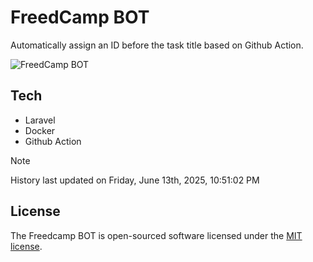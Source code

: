 # FreedCamp BOT

Automatically assign an ID before the task title based on Github Action.

![FreedCamp BOT](https://repository-images.githubusercontent.com/737932867/7d34798b-2680-471c-b089-a78a718d3d6a)

## Tech

- Laravel
- Docker
- Github Action

> [!NOTE]  
> History last updated on Friday, June 13th, 2025, 10:51:02 PM

## License

The Freedcamp BOT is open-sourced software licensed under the [MIT license](https://opensource.org/licenses/MIT).
